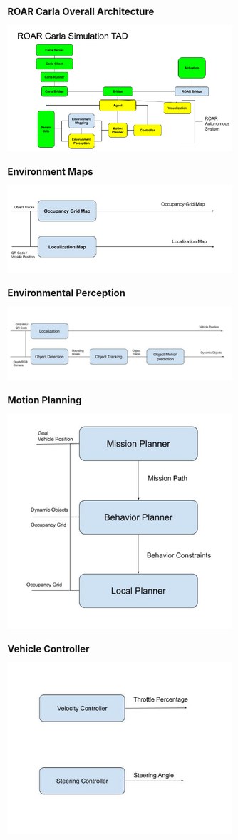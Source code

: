## ROAR Carla Overall Architecture 
![](../images/roar_simulation_overall_architecture.png)

## Environment Maps
![](../images/EnvMaps.jpg)

## Environmental Perception
![](../images/EnvPerception.jpg)

## Motion Planning
![](../images/MotionPlanning.jpg)

## Vehicle Controller 
![](../images/VehicleController.jpg)
